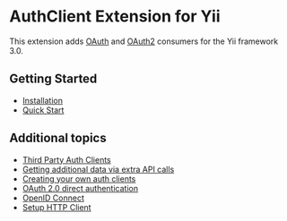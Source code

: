 AuthClient Extension for Yii
============================

This extension adds [OAuth](http://oauth.net/) and [OAuth2](http://oauth.net/2/) consumers
for the Yii framework 3.0.


Getting Started
---------------

* [Installation](installation.md)
* [Quick Start](quick-start.md)

Additional topics
-----------------

* [Third Party Auth Clients](third-party-auth-clients.md)
* [Getting additional data via extra API calls](usage-api.md)
* [Creating your own auth clients](creating-your-own-auth-clients.md)
* [OAuth 2.0 direct authentication](oauth-direct-authentication.md)
* [OpenID Connect](open-id-connect.md)
* [Setup HTTP Client](setup-http-client.md)